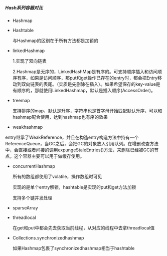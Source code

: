##### Hash系列容器对比

* Hashmap 

* Hashtable

  与Hashmap的区别在于所有方法都是加锁的

  

* linkedHashmap

  1.实现了双向链表

  2.Hashmap是无序的，LinkedHashMap是有序的。可支持顺序插入和访问顺序有序，如果是访问顺序，那put和get操作已存在的entry时，都会把Entry移动到双向链表的表尾。（实质是先删除在插入）。如果希望保存的key-value是有顺序的，那就使用LinkedHashmap，默认是插入顺序(AccessOrder)。

  

* treemap

  支持排序的map，默认是升序，字符串也是首字母开始匹配默认升序，可以和hashmap配合使用，达到hashmap也有序的效果

  

* weakhashmap

​      entry继承了WeakReference，并且在构造entry构造方法中持有一个ReferenceQueue，当GC之后，会把GC的对象放入引用队列。在增删改查方法中，会直接或者间接的调用expungeStaleEntries()方法，来删除已经被GC的节点。这个容器主要可以用于做缓存使用。



* concurrentHashmap

  所有的数组都使用了volatile，操作数组时可见

  实现的是单个entry解锁，hashtable是实现的put和get方法加锁

  支持多个链并发处理



* sparseArray



* threadlocal

  在get和put中都会先去获取当前线程，从对应的线程中去拿threadlocal值



* Collections.synchronizedhashmap

  如果Hashmap包裹了synchronizedhashmap相当于hashtable